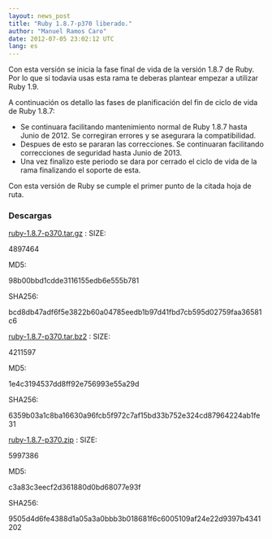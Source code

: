 ```yaml
---
layout: news_post
title: "Ruby 1.8.7-p370 liberado."
author: "Manuel Ramos Caro"
date: 2012-07-05 23:02:12 UTC
lang: es
---
```


Con esta versión se inicia la fase final de vida de la versión 1.8.7 de
Ruby. Por lo que si todavia usas esta rama te deberas plantear empezar a
utilizar Ruby 1.9.

A continuación os detallo las fases de planificación del fin de ciclo de
vida de Ruby 1.8.7:

* Se continuara facilitando mantenimiento normal de Ruby 1.8.7 hasta
  Junio de 2012. Se corregiran errores y se asegurara la compatibilidad.
* Despues de esto se pararan las correcciones. Se continuaran
  facilitando correcciones de seguridad hasta Junio de 2013.
* Una vez finalizo este periodo se dara por cerrado el ciclo de vida de
  la rama finalizando el soporte de esta.

Con esta versión de Ruby se cumple el primer punto de la citada hoja de
ruta.

### Descargas

[ruby-1.8.7-p370.tar.gz][1]
: SIZE:

  4897464

  MD5:

  98b00bbd1cdde3116155edb6e555b781

  SHA256:

  bcd8db47adf6f5e3822b60a04785eedb1b97d41fbd7cb595d02759faa36581c6

[ruby-1.8.7-p370.tar.bz2][2]
: SIZE:

  4211597

  MD5:

  1e4c3194537dd8ff92e756993e55a29d

  SHA256:

  6359b03a1c8ba16630a96fcb5f972c7af15bd33b752e324cd87964224ab1fe31

[ruby-1.8.7-p370.zip][3]
: SIZE:

  5997386

  MD5:

  c3a83c3eecf2d361880d0bd68077e93f

  SHA256:

  9505d4d6fe4388d1a05a3a0bbb3b018681f6c6005109af24e22d9397b4341202



[1]: ftp://ftp.ruby-lang.org/pub/ruby/1.8/ruby-1.8.7-p370.tar.gz 
[2]: ftp://ftp.ruby-lang.org/pub/ruby/1.8/ruby-1.8.7-p370.tar.bz2 
[3]: ftp://ftp.ruby-lang.org/pub/ruby/1.8/ruby-1.8.7-p370.zip 
